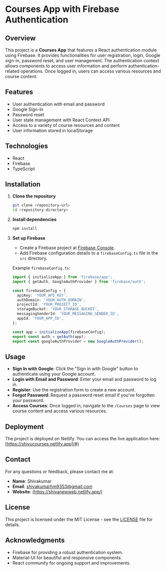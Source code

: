 # Courses App with Firebase Authentication

## Overview

This project is a **Courses App** that features a React authentication module using Firebase. It provides functionalities for user registration, login, Google sign-in, password reset, and user management. The authentication context allows components to access user information and perform authentication-related operations. Once logged in, users can access various resources and course content.

## Features

- User authentication with email and password
- Google Sign-In
- Password reset
- User state management with React Context API
- Access to a variety of course resources and content
- User information stored in localStorage

## Technologies

- React
- Firebase
- TypeScript

## Installation

1. **Clone the repository**

    ```bash
    git clone <repository-url>
    cd <repository-directory>
    ```

2. **Install dependencies**

    ```bash
    npm install
    ```

3. **Set up Firebase**

    - Create a Firebase project at [Firebase Console](https://console.firebase.google.com/).
    - Add Firebase configuration details to a `firebaseConfig.ts` file in the `src` directory.

    Example `firebaseConfig.ts`:

    ```typescript
    import { initializeApp } from 'firebase/app';
    import { getAuth, GoogleAuthProvider } from 'firebase/auth';

    const firebaseConfig = {
      apiKey: 'YOUR_API_KEY',
      authDomain: 'YOUR_AUTH_DOMAIN',
      projectId: 'YOUR_PROJECT_ID',
      storageBucket: 'YOUR_STORAGE_BUCKET',
      messagingSenderId: 'YOUR_MESSAGING_SENDER_ID',
      appId: 'YOUR_APP_ID',
    };

    const app = initializeApp(firebaseConfig);
    export const auth = getAuth(app);
    export const googleAuthProvider = new GoogleAuthProvider();
    ```

## Usage

- **Sign In with Google**: Click the "Sign in with Google" button to authenticate using your Google account.
- **Login with Email and Password**: Enter your email and password to log in.
- **Register**: Use the registration form to create a new account.
- **Forgot Password**: Request a password reset email if you've forgotten your password.
- **Access Courses**: Once logged in, navigate to the `/Courses` page to view course content and access various resources.

## Deployment

The project is deployed on Netlify. You can access the live application here: [https://shivucourses.netlify.app](#)

## Contact

For any questions or feedback, please contact me at:

- **Name**: Shivakumar 
- **Email**: [shivakumarhm9353@gmail.com](#)
- **Website**: [(https://shivanewweb.netlify.app/)](#)

## License

This project is licensed under the MIT License - see the [LICENSE](LICENSE) file for details.

## Acknowledgments

- Firebase for providing a robust authentication system.
- Material-UI for beautiful and responsive components.
- React community for ongoing support and improvements.
